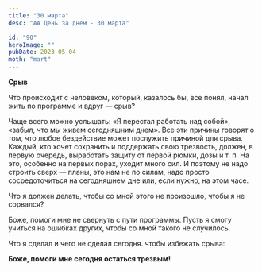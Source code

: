 ```yaml
---
title: "30 марта"
desc: "АА День за днем - 30 марта"

id: "90"
heroImage: ""
pubDate: 2023-05-04
moth: "mart"
---
```


**Срыв**

Что происходит с человеком, который, казалось бы, все понял, начал жить по
программе и вдруг — срыв?

Чаще всего можно услышать: «Я перестал работать над собой», «забыл, что мы
живем сегодняшним днем». Все эти причины говорят о том, что любое бездействие
может послужить причиной для срыва. Каждый, кто хочет сохранить и поддержать
свою трезвость, должен, в первую очередь, выработать защиту от первой рюмки,
дозы и т. п. На это, особенно на первых порах, уходит много сил. И поэтому не
надо строить сверх — планы, это нам не по силам, надо просто сосредоточиться
на сегодняшнем дне или, если нужно, на этом часе.

Что я должен делать, чтобы со мной этого не произошло, чтобы я не сорвался?

Боже, помоги мне не свернуть с пути программы. Пусть я смогу учиться на
ошибках других, чтобы со мной такого не случилось.

Что я сделал и чего не сделал сегодня. чтобы избежать срыва:

**Боже, помоги мне сегодня остаться трезвым!**
